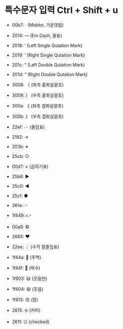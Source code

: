 # 특수문자 입력 Ctrl + Shift + u

- 00b7: · (Middot, 가운뎃점)
- 2014: — (Em Dash, 줄표)
- 2018: ‘ (Left Single Qutation Mark)
- 2019: ’ (Right Single Qutation Mark)
- 201c: “ (Left Double Qutation Mark)
- 201d: ” (Right Double Qutation Mark)
- 3008: 〈 (좌측 홑화살괄호)
- 3009: 〉 (우측 홑화살괄호)
- 300a: 《 (좌측 겹화살괄호)
- 300b: 》 (우측 겹화살괄호)
- 22ef: ⋯ (줄임표)
- 2192: → 
- 203b: ※
- 25cb: ○
- 00d7: × (곱하기표)
- 25b6: ▶ 
- 25c0: ◀ 
- 25cf: ●
- 261e: ☞
- 1f449: 👉
- 00a9: ©
- 2665: ♥

- 22ee: ⋮ (수직 말줄임표)
- 1f44a: 👊 (주먹)
- 1f44f: 👏 (박수)
- 1f603: 😃 (웃음띤)
- 1f604: 😄 (웃음)
- 1f613: 😓 (땀)
- 2615: ☕ (커피)
- 2611: ☑ (checked)



